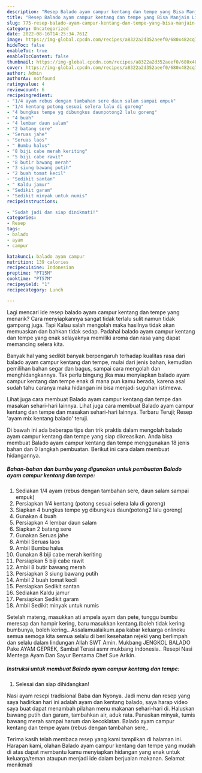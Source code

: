 ```yaml
---
description: "Resep Balado ayam campur kentang dan tempe yang Bisa Manjain Lidah, Buat Buka Puasa}"
title: "Resep Balado ayam campur kentang dan tempe yang Bisa Manjain Lidah, Buat Buka Puasa}"
slug: 775-resep-balado-ayam-campur-kentang-dan-tempe-yang-bisa-manjain-lidah-buat-buka-puasa
category: Uncategorized
date: 2022-08-16T14:25:34.761Z
image: https://img-global.cpcdn.com/recipes/a8322a2d352aeef0/680x482cq70/balado-ayam-campur-kentang-dan-tempe-foto-resep-utama.jpg
hideToc: false
enableToc: true
enableTocContent: false
thumbnail: https://img-global.cpcdn.com/recipes/a8322a2d352aeef0/680x482cq70/balado-ayam-campur-kentang-dan-tempe-foto-resep-utama.jpg
cover: https://img-global.cpcdn.com/recipes/a8322a2d352aeef0/680x482cq70/balado-ayam-campur-kentang-dan-tempe-foto-resep-utama.jpg
author: Admin
authorAv: notfound
ratingvalue: 4
reviewcount: 6
recipeingredient:
- "1/4 ayam rebus dengan tambahan sere daun salam sampai empuk"
- "1/4 kentang potong sesuai selera lalu di goreng"
- "4 bungkus tempe yg dibungkus daunpotong2 lalu goreng"
- "4 buah"
- "4 lembar daun salam"
- "2 batang sere"
- "Seruas jahe"
- "Seruas laos"
- " Bumbu halus"
- "8 biji cabe merah keriting"
- "5 biji cabe rawit"
- "8 butir bawang merah"
- "3 siung bawang putih"
- "2 buah tomat kecil"
- "Sedikit santan"
- " Kaldu jamur"
- "Sedikit garam"
- "Sedikit minyak untuk numis"
recipeinstructions:

- "Sudah jadi dan siap dinikmati!"
categories:
- Resep
tags:
- balado
- ayam
- campur

katakunci: balado ayam campur 
nutrition: 139 calories
recipecuisine: Indonesian
preptime: "PT15M"
cooktime: "PT57M"
recipeyield: "1"
recipecategory: Lunch

---
```



Lagi mencari ide resep balado ayam campur kentang dan tempe yang menarik? Cara menyiapkannya sangat tidak terlalu sulit namun tidak gampang juga. Tapi Kalau salah mengolah maka hasilnya tidak akan memuaskan dan bahkan tidak sedap. Padahal balado ayam campur kentang dan tempe yang enak selayaknya memiliki aroma dan rasa yang dapat memancing selera kita.


Banyak hal yang sedikit banyak berpengaruh terhadap kualitas rasa dari balado ayam campur kentang dan tempe, mulai dari jenis bahan, kemudian pemilihan bahan segar dan bagus, sampai cara mengolah dan menghidangkannya. Tak perlu bingung jika mau menyiapkan balado ayam campur kentang dan tempe enak di mana pun kamu berada, karena asal sudah tahu caranya maka hidangan ini bisa menjadi suguhan istimewa.

Lihat juga cara membuat Balado ayam campur kentang dan tempe dan masakan sehari-hari lainnya. Lihat juga cara membuat Balado ayam campur kentang dan tempe dan masakan sehari-hari lainnya. Terbaru Teruji; Resep &#39;ayam mix kentang balado&#39; teruji.


Di bawah ini ada beberapa tips dan trik praktis dalam mengolah balado ayam campur kentang dan tempe yang siap dikreasikan. Anda bisa membuat Balado ayam campur kentang dan tempe menggunakan 18 jenis bahan dan 0 langkah pembuatan. Berikut ini cara dalam membuat hidangannya.

<!--inarticleads1-->

##### Bahan-bahan dan bumbu yang digunakan untuk pembuatan Balado ayam campur kentang dan tempe:

1. Sediakan 1/4 ayam (rebus dengan tambahan sere, daun salam sampai empuk)
1. Persiapkan 1/4 kentang (potong sesuai selera lalu di goreng)
1. Siapkan 4 bungkus tempe yg dibungkus daun(potong2 lalu goreng)
1. Gunakan 4 buah
1. Persiapkan 4 lembar daun salam
1. Siapkan 2 batang sere
1. Gunakan Seruas jahe
1. Ambil Seruas laos
1. Ambil  Bumbu halus
1. Gunakan 8 biji cabe merah keriting
1. Persiapkan 5 biji cabe rawit
1. Ambil 8 butir bawang merah
1. Persiapkan 3 siung bawang putih
1. Ambil 2 buah tomat kecil
1. Persiapkan Sedikit santan
1. Sediakan  Kaldu jamur
1. Persiapkan Sedikit garam
1. Ambil Sedikit minyak untuk numis


Setelah mateng, masukkan ati ampela ayam dan pete, tunggu bumbu meresap dan hampir kering, baru masukkan kentang.(boleh tidak kering bumbunya, boleh kering.. Assalamualaikum.apa kabar keluarga onlineku semua semoga kita semua selalu di beri kesehatan rejeki yang berlimpah dan selalu dalam lindungan Allah SWT Amin. Mukbang JENGKOL BALADO Pake AYAM GEPREK, Sambal Terasi asmr mukbang indonesia.. Resepi Nasi Mentega Ayam Dan Sayur Bersama Chef Sue Arikin. 

<!--inarticleads2-->

##### Instruksi untuk membuat Balado ayam campur kentang dan tempe:


1. Selesai dan siap dihidangkan!

Nasi ayam resepi tradisional Baba dan Nyonya. Jadi menu dan resep yang saya hadirkan hari ini adalah ayam dan kentang balado, saya harap video saya buat dapat menambah pilahan menu makanan sehari-hari di. Haluskan bawang putih dan garam, tambahkan air, aduk rata. Panaskan minyak, tumis bawang merah sampai harum dan kecoklatan. Balado ayam campur kentang dan tempe ayam (rebus dengan tambahan sere,. 

Terima kasih telah membaca resep yang kami tampilkan di halaman ini. Harapan kami, olahan Balado ayam campur kentang dan tempe yang mudah di atas dapat membantu kamu menyiapkan hidangan yang enak untuk keluarga/teman ataupun menjadi ide dalam berjualan makanan. Selamat menikmati
